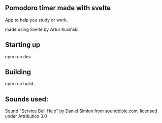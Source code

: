 ## Pomodoro timer made with svelte

App to help you study or work.

made using Svelte by Artur Kuciński.

## Starting up

npm run dev

## Building

npm run build

## Sounds used:

Sound "Service Bell Help" by Daniel Simion from soundbible.com, licensed under Attribution 3.0
